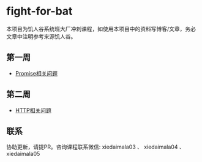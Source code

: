 # fight-for-bat
本项目为饥人谷系统班大厂冲刺课程，如使用本项目中的资料写博客/文章，务必文章中注明参考来源饥人谷。


## 第一周
- [Promise相关问题](week-1-Promise.md)

## 第二周
- [HTTP相关问题](week-2-HTTP.md)

## 联系
协助更新，请提PR。咨询课程联系微信: xiedaimala03 、 xiedaimala04 、 xiedaimala05
